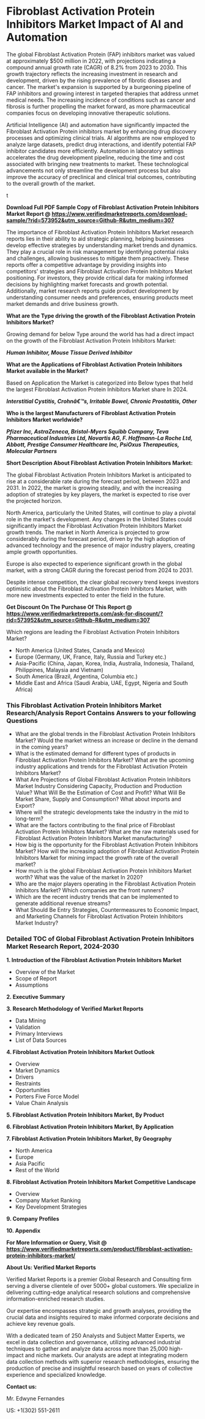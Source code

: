 <meta name="title" content="Global Fibroblast Activation Protein Inhibitors Market Impact of AI and Automation"><meta name="description" content="The global Fibroblast Activation Protein (FAP) inhibitors market was valued at approximately $500 million in 2022, with projections indicating a compound annual growth"><meta name="title" content="Fibroblast Activation Protein Inhibitors Market Size, Share, Scope, Trends, Growth, Opportunities, Analysis, Forecast"><h1>Fibroblast Activation Protein Inhibitors Market Impact of AI and Automation</h1><p>The global Fibroblast Activation Protein (FAP) inhibitors market was valued at approximately $500 million in 2022, with projections indicating a compound annual growth rate (CAGR) of 8.2% from 2023 to 2030. This growth trajectory reflects the increasing investment in research and development, driven by the rising prevalence of fibrotic diseases and cancer. The market's expansion is supported by a burgeoning pipeline of FAP inhibitors and growing interest in targeted therapies that address unmet medical needs. The increasing incidence of conditions such as cancer and fibrosis is further propelling the market forward, as more pharmaceutical companies focus on developing innovative therapeutic solutions.</p><p>Artificial Intelligence (AI) and automation have significantly impacted the Fibroblast Activation Protein inhibitors market by enhancing drug discovery processes and optimizing clinical trials. AI algorithms are now employed to analyze large datasets, predict drug interactions, and identify potential FAP inhibitor candidates more efficiently. Automation in laboratory settings accelerates the drug development pipeline, reducing the time and cost associated with bringing new treatments to market. These technological advancements not only streamline the development process but also improve the accuracy of preclinical and clinical trial outcomes, contributing to the overall growth of the market.</p>t</p><p id="" class=""><strong>Download Full PDF Sample Copy of Fibroblast Activation Protein Inhibitors Market Report @ <a href="https://www.verifiedmarketreports.com/download-sample/?rid=573952&utm_source=Github-R&utm_medium=307" target="_blank">https://www.verifiedmarketreports.com/download-sample/?rid=573952&utm_source=Github-R&utm_medium=307</a></strong></p><p>The importance of&nbsp;Fibroblast Activation Protein Inhibitors Market research reports lies in their ability to aid strategic planning, helping businesses develop effective strategies by understanding market trends and dynamics. They play a crucial role in risk management by identifying potential risks and challenges, allowing businesses to mitigate them proactively. These reports offer a competitive advantage by providing insights into competitors' strategies and Fibroblast Activation Protein Inhibitors Market positioning. For investors, they provide critical data for making informed decisions by highlighting market forecasts and growth potential. Additionally, market research reports guide product development by understanding consumer needs and preferences, ensuring products meet market demands and drive business growth.</p><p><strong>What are the&nbsp;Type driving the growth of the Fibroblast Activation Protein Inhibitors Market?</strong></p><p id="" class="">Growing demand for below Type around the world has had a direct impact on the growth of the Fibroblast Activation Protein Inhibitors Market:</p><em><strong>Human Inhibitor, Mouse Tissue Derived Inhibitor</strong></em></p><strong>What are the&nbsp;Applications&nbsp;of Fibroblast Activation Protein Inhibitors Market available in the Market?</strong></p><p id="" class="">Based on Application the Market is categorized into Below types that held the largest Fibroblast Activation Protein Inhibitors Market share In 2024.</p><em><strong>Interstitial Cystitis, Crohnâ€™s, Irritable Bowel, Chronic Prostatitis, Other</strong></em></p><strong>Who is the largest Manufacturers of Fibroblast Activation Protein Inhibitors Market worldwide?</strong></p><p><em><strong>Pfizer Inc, AstraZeneca, Bristol-Myers Squibb Company, Teva Pharmaceutical Industries Ltd, Novartis AG, F. Hoffmann-La Roche Ltd, Abbott, Prestige Consumer Healthcare Inc, PsiOxus Therapeutics, Molecular Partners</strong></em></p><p id="" class=""><strong>Short Description About Fibroblast Activation Protein Inhibitors Market:</strong></p><p>The global Fibroblast Activation Protein Inhibitors Market is anticipated to rise at a considerable rate during the forecast period, between 2023 and 2031. In 2022, the market is growing steadily, and with the increasing adoption of strategies by key players, the market is expected to rise over the projected horizon.</p><p>North America, particularly the United States, will continue to play a pivotal role in the market's development. Any changes in the United States could significantly impact the Fibroblast Activation Protein Inhibitors Market growth trends. The market in North America is projected to grow considerably during the forecast period, driven by the high adoption of advanced technology and the presence of major industry players, creating ample growth opportunities.</p><p>Europe is also expected to experience significant growth in the global market, with a strong CAGR during the forecast period from 2024 to 2031.</p><p>Despite intense competition, the clear global recovery trend keeps investors optimistic about the Fibroblast Activation Protein Inhibitors Market, with more new investments expected to enter the field in the future.</p><p id="" class=""><strong>Get Discount On The Purchase Of This Report @ <a href="https://www.verifiedmarketreports.com/ask-for-discount/?rid=573952&utm_source=Github-R&utm_medium=307" target="_blank">https://www.verifiedmarketreports.com/ask-for-discount/?rid=573952&utm_source=Github-R&utm_medium=307</a></strong></p>Which regions are leading the Fibroblast Activation Protein Inhibitors Market?</p><ul><li>North America (United States, Canada and Mexico)</li><li>Europe (Germany, UK, France, Italy, Russia and Turkey etc.)</li><li>Asia-Pacific (China, Japan, Korea, India, Australia, Indonesia, Thailand, Philippines, Malaysia and Vietnam)</li><li>South America (Brazil, Argentina, Columbia etc.)</li><li>Middle East and Africa (Saudi Arabia, UAE, Egypt, Nigeria and South Africa)</li></ul><h3 id="" class="">This Fibroblast Activation Protein Inhibitors Market Research/Analysis Report Contains Answers to your following Questions</h3><ul><li>What are the global trends in the Fibroblast Activation Protein Inhibitors Market? Would the market witness an increase or decline in the demand in the coming years?</li><li>What is the estimated demand for different types of products in Fibroblast Activation Protein Inhibitors Market? What are the upcoming industry applications and trends for the Fibroblast Activation Protein Inhibitors Market?</li><li>What Are Projections of Global Fibroblast Activation Protein Inhibitors Market Industry Considering Capacity, Production and Production Value? What Will Be the Estimation of Cost and Profit? What Will Be Market Share, Supply and Consumption? What about imports and Export?</li><li>Where will the strategic developments take the industry in the mid to long-term?</li><li>What are the factors contributing to the final price of Fibroblast Activation Protein Inhibitors Market? What are the raw materials used for Fibroblast Activation Protein Inhibitors Market manufacturing?</li><li>How big is the opportunity for the Fibroblast Activation Protein Inhibitors Market? How will the increasing adoption of Fibroblast Activation Protein Inhibitors Market for mining impact the growth rate of the overall market?</li><li>How much is the global Fibroblast Activation Protein Inhibitors Market worth? What was the value of the market In 2020?</li><li>Who are the major players operating in the Fibroblast Activation Protein Inhibitors Market? Which companies are the front runners?</li><li>Which are the recent industry trends that can be implemented to generate additional revenue streams?</li><li>What Should Be Entry Strategies, Countermeasures to Economic Impact, and Marketing Channels for Fibroblast Activation Protein Inhibitors Market Industry?</li></ul><h3 id="" class="">Detailed TOC of Global Fibroblast Activation Protein Inhibitors Market Research Report, 2024-2030</h3><p id="" class=""><strong>1. Introduction of the Fibroblast Activation Protein Inhibitors Market</strong></p><ul><li>Overview of the Market</li><li>Scope of Report</li><li>Assumptions</li></ul><p id="" class=""><strong>2. Executive Summary</strong></p><p id="" class=""><strong>3. Research Methodology of Verified Market Reports</strong></p><ul><li>Data Mining</li><li>Validation</li><li>Primary Interviews</li><li>List of Data Sources</li></ul><p id="" class=""><strong>4. Fibroblast Activation Protein Inhibitors Market Outlook</strong></p><ul><li>Overview</li><li>Market Dynamics</li><li>Drivers</li><li>Restraints</li><li>Opportunities</li><li>Porters Five Force Model</li><li>Value Chain Analysis</li></ul><p id="" class=""><strong>5. Fibroblast Activation Protein Inhibitors Market, By Product</strong></p><p id="" class=""><strong>6. Fibroblast Activation Protein Inhibitors Market, By Application</strong></p><p id="" class=""><strong>7. Fibroblast Activation Protein Inhibitors Market, By Geography</strong></p><ul><li>North America</li><li>Europe</li><li>Asia Pacific</li><li>Rest of the World</li></ul><p id="" class=""><strong>8. Fibroblast Activation Protein Inhibitors Market Competitive Landscape</strong></p><ul><li>Overview</li><li>Company Market Ranking</li><li>Key Development Strategies</li></ul><p id="" class=""><strong>9. Company Profiles</strong></p><p id="" class=""><strong>10. Appendix</strong></p><p id="" class=""><strong>For More Information or Query, Visit @ <a href="https://www.verifiedmarketreports.com/product/fibroblast-activation-protein-inhibitors-market/" target="_blank">https://www.verifiedmarketreports.com/product/fibroblast-activation-protein-inhibitors-market/</a></strong></p><p id="" class=""><strong>About Us: Verified Market Reports</strong></p><p id="" class="">Verified Market Reports is a premier Global Research and Consulting firm serving a diverse clientele of over 5000+ global customers. We specialize in delivering cutting-edge analytical research solutions and comprehensive information-enriched research studies.</p><p id="" class="">Our expertise encompasses strategic and growth analyses, providing the crucial data and insights required to make informed corporate decisions and achieve key revenue goals.</p><p id="" class="">With a dedicated team of 250 Analysts and Subject Matter Experts, we excel in data collection and governance, utilizing advanced industrial techniques to gather and analyze data across more than 25,000 high-impact and niche markets. Our analysts are adept at integrating modern data collection methods with superior research methodologies, ensuring the production of precise and insightful research based on years of collective experience and specialized knowledge.</p><p id="" class=""><strong>Contact us:</strong></p><p id="" class="">Mr. Edwyne Fernandes</p><p id="" class="">US: +1(302) 551-2611</p>